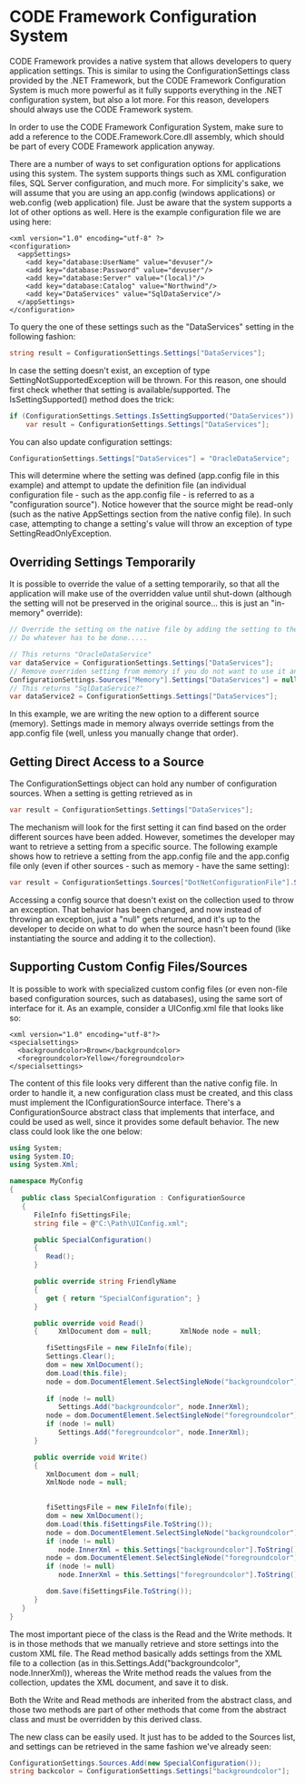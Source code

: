 ﻿# CODE Framework Configuration System

CODE Framework provides a native system that allows developers to query application settings. This is similar to using the ConfigurationSettings class provided by the .NET Framework, but the CODE Framework Configuration System is much more powerful as it fully supports everything in the .NET configuration system, but also a lot more. For this reason, developers should always use the CODE Framework system.

In order to use the CODE Framework Configuration System, make sure to add a reference to the CODE.Framework.Core.dll assembly, which should be part of every CODE Framework application anyway.

There are a number of ways to set configuration options for applications using this system. The system supports things such as XML configuration files, SQL Server configuration, and much more. For simplicity's sake, we will assume that you are using an app.config (windows applications) or web.config (web application) file. Just be aware that the system supports a lot of other options as well. Here is the example configuration file we are using here:

```
<xml version="1.0" encoding="utf-8" ?>
<configuration>
  <appSettings>
    <add key="database:UserName" value="devuser"/>
    <add key="database:Password" value="devuser"/>
    <add key="database:Server" value="(local)"/>
    <add key="database:Catalog" value="Northwind"/>
    <add key="DataServices" value="SqlDataService"/>
  </appSettings>
</configuration>
```

To query the one of these settings such as the "DataServices" setting in the following fashion:

```c#
string result = ConfigurationSettings.Settings["DataServices"];
```

In case the setting doesn't exist, an exception of type SettingNotSupportedException will be thrown. For this reason, one should first check whether that setting is available/supported. The IsSettingSupported() method does the trick:

```c#
if (ConfigurationSettings.Settings.IsSettingSupported("DataServices"))
    var result = ConfigurationSettings.Settings["DataServices"];
```

You can also update configuration settings:

```c#
ConfigurationSettings.Settings["DataServices"] = "OracleDataService";
```

This will determine where the setting was defined (app.config file in this example) and attempt to update the definition file (an individual configuration file - such as the app.config file - is referred to as a "configuration source"). Notice however that the source might be read-only (such as the native AppSettings section from the native config file). In such case, attempting to change a setting's value will throw an exception of type SettingReadOnlyException.

## Overriding Settings Temporarily

It is possible to override the value of a setting temporarily, so that all the application will make use of the overridden value until shut-down (although the setting will not be preserved in the original source... this is just an "in-memory" override):

```c#
// Override the setting on the native file by adding the setting to the Memory source. ConfigurationSettings.Sources["Memory"].Settings["DataServices"] = "OracleDataService";
// Do whatever has to be done..... 

// This returns "OracleDataService" 
var dataService = ConfigurationSettings.Settings["DataServices"]; 
// Remove overriden setting from memory if you do not want to use it anymore. 
ConfigurationSettings.Sources["Memory"].Settings["DataServices"] = null; 
// This returns "SqlDataService?" 
var dataService2 = ConfigurationSettings.Settings["DataServices"];
```

In this example, we are writing the new option to a different source (memory). Settings made in memory always override settings from the app.config file (well, unless you manually change that order).

## Getting Direct Access to a Source

The ConfigurationSettings object can hold any number of configuration sources. When a setting is getting retrieved as in

```c#
var result = ConfigurationSettings.Settings["DataServices"];
```

The mechanism will look for the first setting it can find based on the order different sources have been added. However, sometimes the developer may want to retrieve a setting from a specific source. The following example shows how to retrieve a setting from the app.config file and the app.config file only (even if other sources - such as memory - have the same setting):

```c#
var result = ConfigurationSettings.Sources["DotNetConfigurationFile"].Settings["DataServices"];
```

Accessing a config source that doesn't exist on the collection used to throw an exception. That behavior has been changed, and now instead of throwing an exception, just a "null" gets returned, and it's up to the developer to decide on what to do when the source hasn't been found (like instantiating the source and adding it to the collection).

## Supporting Custom Config Files/Sources

It is possible to work with specialized custom config files (or even non-file based configuration sources, such as databases), using the same sort of interface for it. As an example, consider a UIConfig.xml file that looks like so:

```
<xml version="1.0" encoding="utf-8"?>
<specialsettings>
  <backgroundcolor>Brown</backgroundcolor>
  <foregroundcolor>Yellow</foregroundcolor>
</specialsettings>
```

The content of this file looks very different than the native config file. In order to handle it, a new configuration class must be created, and this class must implement the IConfigurationSource interface. There's a ConfigurationSource abstract class that implements that interface, and could be used as well, since it provides some default behavior. The new class could look like the one below:

```c#
using System;
using System.IO;
using System.Xml; 

namespace MyConfig
{
   public class SpecialConfiguration : ConfigurationSource
   {
      FileInfo fiSettingsFile;
      string file = @"C:\Path\UIConfig.xml";

      public SpecialConfiguration()
      {
         Read();
      }

      public override string FriendlyName
      {
         get { return "SpecialConfiguration"; }
      }

      public override void Read()
      {     XmlDocument dom = null;       XmlNode node = null;

         fiSettingsFile = new FileInfo(file);
         Settings.Clear();
         dom = new XmlDocument();
         dom.Load(this.file);
         node = dom.DocumentElement.SelectSingleNode("backgroundcolor");
       
         if (node != null) 
            Settings.Add("backgroundcolor", node.InnerXml);
         node = dom.DocumentElement.SelectSingleNode("foregroundcolor");
         if (node != null) 
            Settings.Add("foregroundcolor", node.InnerXml);
      }

      public override void Write()
      {
         XmlDocument dom = null;
         XmlNode node = null;

         
         fiSettingsFile = new FileInfo(file);
         dom = new XmlDocument();
         dom.Load(this.fiSettingsFile.ToString());
         node = dom.DocumentElement.SelectSingleNode("backgroundcolor");
         if (node != null) 
            node.InnerXml = this.Settings["backgroundcolor"].ToString();
         node = dom.DocumentElement.SelectSingleNode("foregroundcolor");
         if (node != null) 
            node.InnerXml = this.Settings["foregroundcolor"].ToString();

         dom.Save(fiSettingsFile.ToString());
      }
   }
}
```

The most important piece of the class is the Read and the Write methods. It is in those methods that we manually retrieve and store settings into the custom XML file. The Read method basically adds settings from the XML file to a collection (as in this.Settings.Add("backgroundcolor", node.InnerXml)), whereas the Write method reads the values from the collection, updates the XML document, and save it to disk.

Both the Write and Read methods are inherited from the abstract class, and those two methods are part of other methods that come from the abstract class and must be overridden by this derived class.

The new class can be easily used. It just has to be added to the Sources list, and settings can be retrieved in the same fashion we've already seen:

```c#
ConfigurationSettings.Sources.Add(new SpecialConfiguration());
string backcolor = ConfigurationSettings.Settings["backgroundcolor"];
```